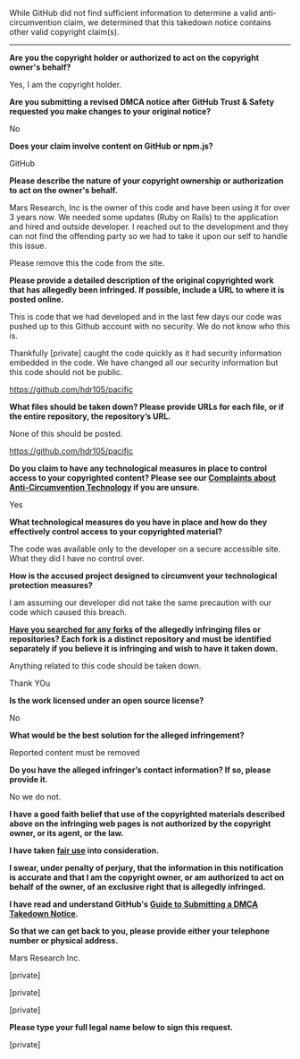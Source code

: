 While GitHub did not find sufficient information to determine a valid anti-circumvention claim, we determined that this takedown notice contains other valid copyright claim(s).

---

**Are you the copyright holder or authorized to act on the copyright owner's behalf?**

Yes, I am the copyright holder.

**Are you submitting a revised DMCA notice after GitHub Trust & Safety requested you make changes to your original notice?**

No

**Does your claim involve content on GitHub or npm.js?**

GitHub

**Please describe the nature of your copyright ownership or authorization to act on the owner's behalf.**

Mars Research, Inc is the owner of this code and have been using it for over 3 years now. We needed some updates (Ruby on Rails) to the application and hired and outside developer. I reached out to the development and they can not find the offending party so we had to take it upon our self to handle this issue.

Please remove this the code from the site.

**Please provide a detailed description of the original copyrighted work that has allegedly been infringed. If possible, include a URL to where it is posted online.**

This is code that we had developed and in the last few days our code was pushed up to this Github account with no security. We do not know who this is.

Thankfully [private] caught the code quickly as it had security information embedded in the code. We have changed all our security information but this code should not be public.

https://github.com/hdr105/pacific

**What files should be taken down? Please provide URLs for each file, or if the entire repository, the repository’s URL.**

None of this should be posted.

https://github.com/hdr105/pacific

**Do you claim to have any technological measures in place to control access to your copyrighted content? Please see our <a href="https://docs.github.com/articles/guide-to-submitting-a-dmca-takedown-notice#complaints-about-anti-circumvention-technology">Complaints about Anti-Circumvention Technology</a> if you are unsure.**

Yes

**What technological measures do you have in place and how do they effectively control access to your copyrighted material?**

The code was available only to the developer on a secure accessible site. What they did I have no control over.

**How is the accused project designed to circumvent your technological protection measures?**

I am assuming our developer did not take the same precaution with our code which caused this breach.

**<a href="https://docs.github.com/articles/dmca-takedown-policy#b-what-about-forks-or-whats-a-fork">Have you searched for any forks</a> of the allegedly infringing files or repositories? Each fork is a distinct repository and must be identified separately if you believe it is infringing and wish to have it taken down.**

Anything related to this code should be taken down.

Thank YOu

**Is the work licensed under an open source license?**

No

**What would be the best solution for the alleged infringement?**

Reported content must be removed

**Do you have the alleged infringer’s contact information? If so, please provide it.**

No we do not.

**I have a good faith belief that use of the copyrighted materials described above on the infringing web pages is not authorized by the copyright owner, or its agent, or the law.**

**I have taken <a href="https://www.lumendatabase.org/topics/22">fair use</a> into consideration.**

**I swear, under penalty of perjury, that the information in this notification is accurate and that I am the copyright owner, or am authorized to act on behalf of the owner, of an exclusive right that is allegedly infringed.**

**I have read and understand GitHub's <a href="https://docs.github.com/articles/guide-to-submitting-a-dmca-takedown-notice/">Guide to Submitting a DMCA Takedown Notice</a>.**

**So that we can get back to you, please provide either your telephone number or physical address.**

Mars Research Inc.

[private]

[private]

[private]

**Please type your full legal name below to sign this request.**

[private]
